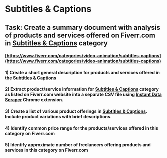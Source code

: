 # Subtitles & Captions
## Task: Create a summary document with analysis of products and services offered on Fiverr.com in [Subtitles & Captions](https://www.fiverr.com/categories/video-animation/subtitles-captions) category
#### [https://www.fiverr.com/categories/video-animation/subtitles-captions](https://www.fiverr.com/categories/video-animation/subtitles-captions)
#### 1) Create a short general description for products and services offered in the [Subtitles & Captions](https://www.fiverr.com/categories/video-animation/subtitles-captions)
#### 2) Extract product/service information for [Subtitles & Captions](https://www.fiverr.com/categories/video-animation/subtitles-captions) category as listed on Fiverr.com website into a separate CSV file using [Instant Data Scraper](https://chrome.google.com/webstore/detail/instant-data-scraper/ofaokhiedipichpaobibbnahnkdoiiah) Chrome extension.
#### 3) Create a list of various product offerings in [Subtitles & Captions](https://www.fiverr.com/categories/video-animation/subtitles-captions). Include product variations with brief descriptions.
#### 4) Identify common price range for the products/services offered in this category on Fiverr.com
#### 5) Identify approximate number of freelancers offering products and services in this category on Fiverr.com
